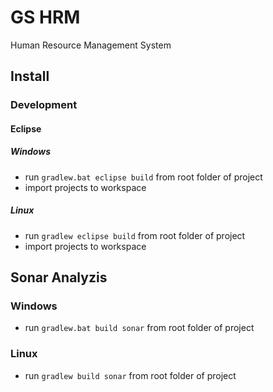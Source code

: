 # GS HRM

Human Resource Management System

## Install

### Development

#### Eclipse

##### Windows

* run <code>gradlew.bat eclipse build</code> from root folder of project
* import projects to workspace

##### Linux

* run <code>gradlew eclipse build</code> from root folder of project
* import projects to workspace

## Sonar Analyzis

### Windows 

* run <code>gradlew.bat build sonar</code> from root folder of project

### Linux

* run <code>gradlew build sonar</code> from root folder of project
